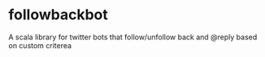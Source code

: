 followbackbot
=============

A scala library for twitter bots that follow/unfollow back and @reply based on custom criterea